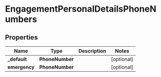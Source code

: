 

# EngagementPersonalDetailsPhoneNumbers


## Properties

| Name | Type | Description | Notes |
|------------ | ------------- | ------------- | -------------|
|**_default** | **PhoneNumber** |  |  [optional] |
|**emergency** | **PhoneNumber** |  |  [optional] |



